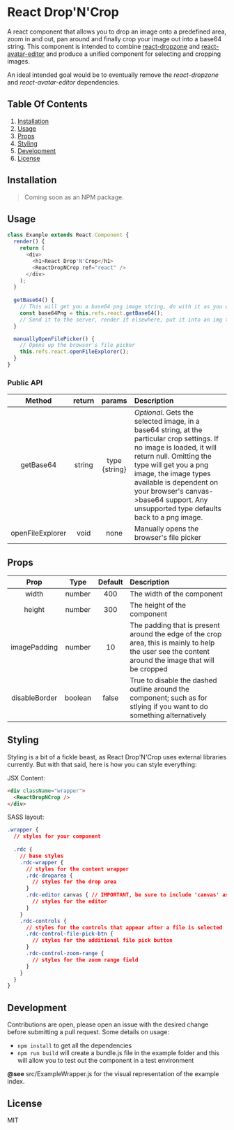 # React Drop'N'Crop

A react component that allows you to drop an image onto a predefined area, zoom in and out, pan around and finally crop your image out into a base64 string. This component is intended to combine [react-dropzone](https://github.com/okonet/react-dropzone) and [react-avatar-editor](https://github.com/mosch/react-avatar-editor) and produce a unified component for selecting and cropping images.

An ideal intended goal would be to eventually remove the *react-dropzone* and *react-avatar-editor* dependencies.

## Table Of Contents

1. [Installation](#installation)
1. [Usage](#usage)
1. [Props](#props)
1. [Styling](#styling)
1. [Development](#development)
1. [License](#license)

## Installation

> Coming soon as an NPM package.

## Usage

```js
class Example extends React.Component {
  render() {
    return (
      <div>
        <h1>React Drop'N'Crop</h1>
        <ReactDropNCrop ref="react" />
      </div>
    );
  }
  
  getBase64() {
    // This will get you a base64 png image string, do with it as you wish
    const base64Png = this.refs.react.getBase64();
    // Send it to the server, render it elsewhere, put it into an img tag's src property, etc
  }

  manuallyOpenFilePicker() {
    // Opens up the browser's file picker
    this.refs.react.openFileExplorer();
  }
}
```

### Public API

| Method | return | params | Description |
|:------:|:------:|:------:|:------------|
| getBase64 | string | type {string} | *Optional*. Gets the selected image, in a base64 string, at the particular crop settings. If no image is loaded, it will return null. Omitting the type will get you a png image, the image types available is dependent on your browser's canvas->base64 support. Any unsupported type defaults back to a png image. |
| openFileExplorer | void | none | Manually opens the browser's file picker | 

## Props

| Prop | Type | Default | Description |
|:----:|:----:|:-------:|:------------|
| width | number | 400 | The width of the component |
| height | number | 300 | The height of the component |
| imagePadding | number | 10 | The padding that is present around the edge of the crop area, this is mainly to help the user see the content around the image that will be cropped |
| disableBorder | boolean | false | True to disable the dashed outline around the component; such as for stlying if you want to do something alternatively |

## Styling

Styling is a bit of a fickle beast, as React Drop'N'Crop uses external libraries currently. But with that said, here is how you can style everything:

JSX Content:

```html
<div className="wrapper">
  <ReactDropNCrop />
</div>
```

SASS layout:

```css
.wrapper {
  // styles for your component
  
  .rdc {
    // base styles
    .rdc-wrapper {
      // styles for the content wrapper
      .rdc-droparea {
        // styles for the drop area
      }
      .rdc-editor canvas { // IMPORTANT, be sure to include 'canvas' as the react-avatar-editor does not accept classNames
        // styles for the editor
      }
    }
    .rdc-controls {
      // styles for the controls that appear after a file is selected
      .rdc-control-file-pick-btn {
        // styles for the additional file pick button
      }
      .rdc-control-zoom-range {
        // styles for the zoom range field
      }
    }
  }
}
```

## Development

Contributions are open, please open an issue with the desired change before submitting a pull request. Some details on usage:

* `npm install` to get all the dependencies
* `npm run build` will create a bundle.js file in the example folder and this will allow you to test out the component in a test environment

**@see** src/ExampleWrapper.js for the visual representation of the example index.

## License

MIT
